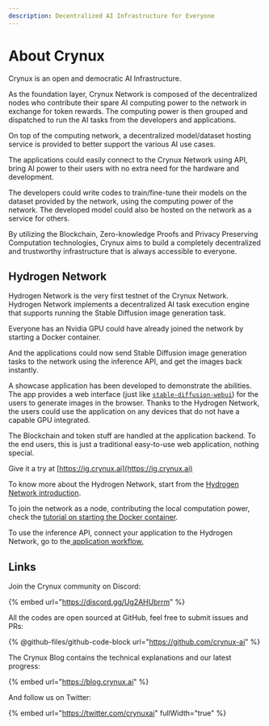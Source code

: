 ```yaml
---
description: Decentralized AI Infrastructure for Everyone
---
```


# About Crynux

Crynux is an open and democratic AI Infrastructure.

As the foundation layer, Crynux Network is composed of the decentralized nodes who contribute their spare AI computing power to the network in exchange for token rewards. The computing power is then grouped and dispatched to run the AI tasks from the developers and applications.

On top of the computing network, a decentralized model/dataset hosting service is provided to better support the various AI use cases.&#x20;

The applications could easily connect to the Crynux Network using API, bring AI power to their users with no extra need for the hardware and development.

The developers could write codes to train/fine-tune their models on the dataset provided by the network, using the computing power of the network. The developed model could also be hosted on the network as a service for others.

By utilizing the Blockchain, Zero-knowledge Proofs and Privacy Preserving Computation technologies, Crynux aims to build a completely decentralized and trustworthy infrastructure that is always accessible to everyone.&#x20;

## Hydrogen Network

Hydrogen Network is the very first testnet of the Crynux Network. Hydrogen Network implements a decentralized AI task execution engine that supports running the Stable Diffusion image generation task.

Everyone has an Nvidia GPU could have already joined the network by starting a Docker container.&#x20;

And the applications could now send Stable Diffusion image generation tasks to the network using the inference API, and get the images back instantly.

A showcase application has been developed to demonstrate the abilities. The app provides a web interface (just like [`stable-diffusion-webui`](https://github.com/AUTOMATIC1111/stable-diffusion-webui)) for the users to generate images in the browser. Thanks to the Hydrogen Network, the users could use the application on any devices that do not have a capable GPU integrated.

The Blockchain and token stuff are handled at the application backend. To the end users, this is just a traditional easy-to-use web application, nothing special.

Give it a try at [https://ig.crynux.ai](https://ig.crynux.ai)

To know more about the Hydrogen Network, start from the [Hydrogen Network introduction](hydrogen-network.md).

To join the network as a node, contributing the local computation power, check the [tutorial on starting the Docker container](node-hosting/join-the-network.md).

To use the inference API, connect your application to the Hydrogen Network, go to the[ application workflow.](application-development/application-workflow.md)

## Links

Join the Crynux community on Discord:

{% embed url="https://discord.gg/Ug2AHUbrrm" %}

All the codes are open sourced at GitHub, feel free to submit issues and PRs:

{% @github-files/github-code-block url="https://github.com/crynux-ai" %}

The Crynux Blog contains the technical explanations and our latest progress:

{% embed url="https://blog.crynux.ai" %}

And follow us on Twitter:

{% embed url="https://twitter.com/crynuxai" fullWidth="true" %}

